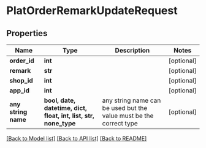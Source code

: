 # PlatOrderRemarkUpdateRequest


## Properties
Name | Type | Description | Notes
------------ | ------------- | ------------- | -------------
**order_id** | **int** |  | [optional] 
**remark** | **str** |  | [optional] 
**shop_id** | **int** |  | [optional] 
**app_id** | **int** |  | [optional] 
**any string name** | **bool, date, datetime, dict, float, int, list, str, none_type** | any string name can be used but the value must be the correct type | [optional]

[[Back to Model list]](../README.md#documentation-for-models) [[Back to API list]](../README.md#documentation-for-api-endpoints) [[Back to README]](../README.md)


